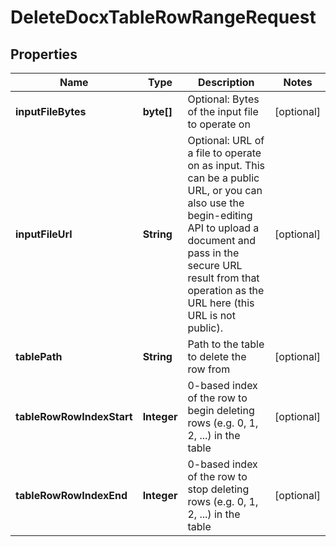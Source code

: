 
# DeleteDocxTableRowRangeRequest

## Properties
Name | Type | Description | Notes
------------ | ------------- | ------------- | -------------
**inputFileBytes** | **byte[]** | Optional: Bytes of the input file to operate on |  [optional]
**inputFileUrl** | **String** | Optional: URL of a file to operate on as input.  This can be a public URL, or you can also use the begin-editing API to upload a document and pass in the secure URL result from that operation as the URL here (this URL is not public). |  [optional]
**tablePath** | **String** | Path to the table to delete the row from |  [optional]
**tableRowRowIndexStart** | **Integer** | 0-based index of the row to begin deleting rows (e.g. 0, 1, 2, ...) in the table |  [optional]
**tableRowRowIndexEnd** | **Integer** | 0-based index of the row to stop deleting rows (e.g. 0, 1, 2, ...) in the table |  [optional]



